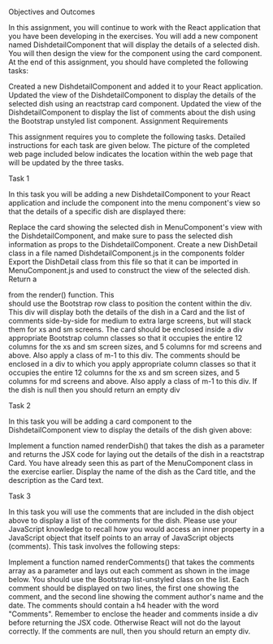 Objectives and Outcomes

In this assignment, you will continue to work with the React application that you have been developing in the exercises. You will add a new component named DishdetailComponent that will display the details of a selected dish. You will then design the view for the component using the card component. At the end of this assignment, you should have completed the following tasks:

Created a new DishdetailComponent and added it to your React application.
Updated the view of the DishdetailComponent to display the details of the selected dish using an reactstrap card component.
Updated the view of the DishdetailComponent to display the list of comments about the dish using the Bootstrap unstyled list component.
Assignment Requirements

This assignment requires you to complete the following tasks. Detailed instructions for each task are given below. The picture of the completed web page included below indicates the location within the web page that will be updated by the three tasks.

Task 1

In this task you will be adding a new DishdetailComponent to your React application and include the component into the menu component's view so that the details of a specific dish are displayed there:

Replace the card showing the selected dish in MenuComponent's view with the DishdetailComponent, and make sure to pass the selected dish information as props to the DishdetailComponent.
Create a new DishDetail class in a file named DishdetailComponent.js in the components folder
Export the DishDetail class from this file so that it can be imported in MenuComponent.js and used to construct the view of the selected dish.
Return a <div> from the render() function. This <div> should use the Bootstrap row class to position the content within the div. This div will display both the details of the dish in a Card and the list of comments side-by-side for medium to extra large screens, but will stack them for xs and sm screens.
The card should be enclosed inside a div appropriate Bootstrap column classes so that it occupies the entire 12 columns for the xs and sm screen sizes, and 5 columns for md screens and above. Also apply a class of m-1 to this div.
The comments should be enclosed in a div to which you apply appropriate column classes so that it occupies the entire 12 columns for the xs and sm screen sizes, and 5 columns for md screens and above. Also apply a class of m-1 to this div.
If the dish is null then you should return an empty div
  
Task 2

In this task you will be adding a card component to the DishdetailComponent view to display the details of the dish given above:

Implement a function named renderDish() that takes the dish as a parameter and returns the JSX code for laying out the details of the dish in a reactstrap Card. You have already seen this as part of the MenuComponent class in the exercise earlier.
Display the name of the dish as the Card title, and the description as the Card text.

Task 3

In this task you will use the comments that are included in the dish object above to display a list of the comments for the dish. Please use your JavaScript knowledge to recall how you would access an inner property in a JavaScript object that itself points to an array of JavaScript objects (comments). This task involves the following steps:

Implement a function named renderComments() that takes the comments array as a parameter and lays out each comment as shown in the image below. You should use the Bootstrap list-unstyled class on the list.
Each comment should be displayed on two lines, the first one showing the comment, and the second line showing the comment author's name and the date.
The comments should contain a h4 header with the word "Comments".
Remember to enclose the header and comments inside a div before returning the JSX code. Otherwise React will not do the layout correctly.
If the comments are null, then you should return an empty div.
